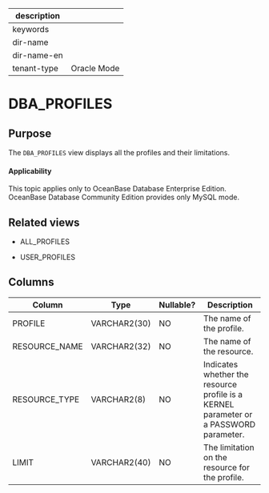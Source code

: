 | description ||
|---|---|
| keywords ||
| dir-name ||
| dir-name-en ||
| tenant-type | Oracle Mode |

DBA_PROFILES
=================================

Purpose
-----------

The `DBA_PROFILES` view displays all the profiles and their limitations.


<main id="notice" >
    <h4>Applicability</h4>
    <p>This topic applies only to OceanBase Database Enterprise Edition. OceanBase Database Community Edition provides only MySQL mode. </p>
  </main>

Related views
-------------

* ALL_PROFILES



* USER_PROFILES






Columns
-------------



| **Column** | **Type** | **Nullable?** | **Description** |
|---------------|--------------|----------------|----------------------------------|
| PROFILE | VARCHAR2(30) | NO | The name of the profile. |
| RESOURCE_NAME | VARCHAR2(32) | NO | The name of the resource. |
| RESOURCE_TYPE | VARCHAR2(8) | NO | Indicates whether the resource profile is a KERNEL parameter or a PASSWORD parameter. |
| LIMIT | VARCHAR2(40) | NO | The limitation on the resource for the profile. |



